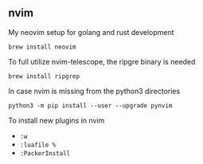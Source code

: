 ## nvim
My neovim setup for golang and rust development

```
brew install neovim
```

To full utilize nvim-telescope, the ripgre binary is needed
```
brew install ripgrep
```

In case nvim is missing from the python3 directories
```
python3 -m pip install --user --upgrade pynvim
```

To install new plugins in nvim

* `:w` 
* `:luafile %` 
* `:PackerInstall`
